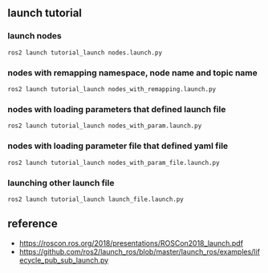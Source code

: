 ## launch tutorial

### launch nodes
```
ros2 launch tutorial_launch nodes.launch.py
```

### nodes with remapping namespace, node name and topic name
```
ros2 launch tutorial_launch nodes_with_remapping.launch.py
```

### nodes with loading parameters that defined launch file
```
ros2 launch tutorial_launch nodes_with_param.launch.py
```

### nodes with loading parameter file that defined yaml file
```
ros2 launch tutorial_launch nodes_with_param_file.launch.py
```

### launching other launch file
```
ros2 launch tutorial_launch launch_file.launch.py
```


## reference
- https://roscon.ros.org/2018/presentations/ROSCon2018_launch.pdf
- https://github.com/ros2/launch_ros/blob/master/launch_ros/examples/lifecycle_pub_sub_launch.py
